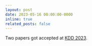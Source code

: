 ```yaml
---
layout: post
date: 2023-05-16 00:00:00-0000
inline: true
related_posts: false
---
```


Two papers got accepted at <a href='https://kdd.org/kdd2023/'>KDD 2023</a>.
